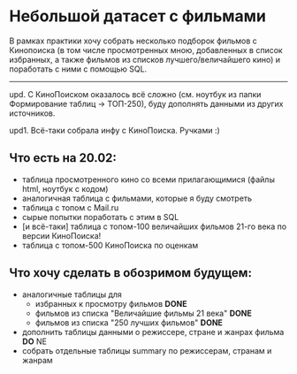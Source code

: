 # Небольшой датасет с фильмами
В рамках практики хочу собрать несколько подборок фильмов с Кинопоиска (в том числе просмотренных мною, добавленных в список избранных, а также фильмов из списков лучшего/величайшего кино) и поработать с ними с помощью SQL.

---

upd. С КиноПоиском оказалось всё сложно (см. ноутбук из папки Формирование таблиц -> ТОП-250), буду дополнять данными из других источников.

upd1. Всё-таки собрала инфу с КиноПоиска. Ручками :)

## Что есть на 20.02:
* таблица просмотренного кино со всеми прилагающимися (файлы html, ноутбук с кодом)
* аналогичная таблица с фильмами, которые я буду смотреть
* таблица с топом с Mail.ru
* сырые попытки поработать с этим в SQL
* [и всё-таки] таблица с топом-100 величайших фильмов 21-го века по версии КиноПоиска!
* таблица с топом-500 КиноПоиска по оценкам

## Что хочу сделать в обозримом будущем:
* аналогичные таблицы для
  *  избранных к просмотру фильмов __DONE__
  *  фильмов из списка "Величайшие фильмы 21 века" __DONE__
  *  фильмов из списка "250 лучших фильмов" __DONE__
* дополнить таблицы данными о режиссере, стране и жанрах фильма __DO__ NE
* собрать отдельные таблицы summary по режиссерам, странам и жанрам
